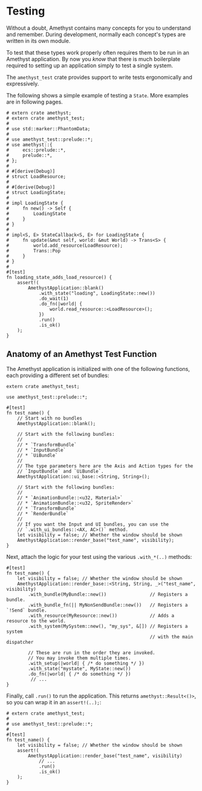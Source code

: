 # Testing

Without a doubt, Amethyst contains many concepts for you to understand and remember. During development, normally each concept's types are written in its own module.

To test that these types work properly often requires them to be run in an Amethyst application. By now you *know* that there is much boilerplate required to setting up an application simply to test a single system.

The `amethyst_test` crate provides support to write tests ergonomically and expressively.

The following shows a simple example of testing a `State`. More examples are in following pages.

```rust,no_run,noplaypen
# extern crate amethyst;
# extern crate amethyst_test;
#
# use std::marker::PhantomData;
#
# use amethyst_test::prelude::*;
# use amethyst::{
#     ecs::prelude::*,
#     prelude::*,
# };
#
# #[derive(Debug)]
# struct LoadResource;
#
# #[derive(Debug)]
# struct LoadingState;
#
# impl LoadingState {
#     fn new() -> Self {
#         LoadingState
#     }
# }
#
# impl<S, E> StateCallback<S, E> for LoadingState {
#     fn update(&mut self, world: &mut World) -> Trans<S> {
#         world.add_resource(LoadResource);
#         Trans::Pop
#     }
# }
#
#[test]
fn loading_state_adds_load_resource() {
    assert!(
        AmethystApplication::blank()
            .with_state("loading", LoadingState::new())
            .do_wait(1)
            .do_fn(|world| {
                world.read_resource::<LoadResource>();
            })
            .run()
            .is_ok()
    );
}
```

## Anatomy of an Amethyst Test Function

The Amethyst application is initialized with one of the following functions, each providing a different set of bundles:

```rust,no_run,noplaypen
extern crate amethyst_test;

use amethyst_test::prelude::*;

#[test]
fn test_name() {
    // Start with no bundles
    AmethystApplication::blank();

    // Start with the following bundles:
    //
    // * `TransformBundle`
    // * `InputBundle`
    // * `UiBundle`
    //
    // The type parameters here are the Axis and Action types for the
    // `InputBundle` and `UiBundle`.
    AmethystApplication::ui_base::<String, String>();

    // Start with the following bundles:
    //
    // * `AnimationBundle::<u32, Material>`
    // * `AnimationBundle::<u32, SpriteRender>`
    // * `TransformBundle`
    // * `RenderBundle`
    //
    // If you want the Input and UI bundles, you can use the
    // `.with_ui_bundles::<AX, AC>()` method.
    let visibility = false; // Whether the window should be shown
    AmethystApplication::render_base("test_name", visibility);
}
```

Next, attach the logic for your test using the various `.with_*(..)` methods:

```rust,ignore
#[test]
fn test_name() {
    let visibility = false; // Whether the window should be shown
    AmethystApplication::render_base::<String, String, _>("test_name", visibility)
        .with_bundle(MyBundle::new())                // Registers a bundle.
        .with_bundle_fn(|| MyNonSendBundle::new())   // Registers a `!Send` bundle.
        .with_resource(MyResource::new())            // Adds a resource to the world.
        .with_system(MySystem::new(), "my_sys", &[]) // Registers a system
                                                     // with the main dispatcher

        // These are run in the order they are invoked.
        // You may invoke them multiple times.
        .with_setup(|world| { /* do something */ })
        .with_state("mystate", MyState::new())
        .do_fn(|world| { /* do something */ })
         // ...
}
```

Finally, call `.run()` to run the application. This returns `amethyst::Result<()>`, so you can
wrap it in an `assert!(..);`:

```rust,no_run,noplaypen
# extern crate amethyst_test;
#
# use amethyst_test::prelude::*;
#
#[test]
fn test_name() {
    let visibility = false; // Whether the window should be shown
    assert!(
        AmethystApplication::render_base("test_name", visibility)
            // ...
            .run()
            .is_ok()
    );
}
```
